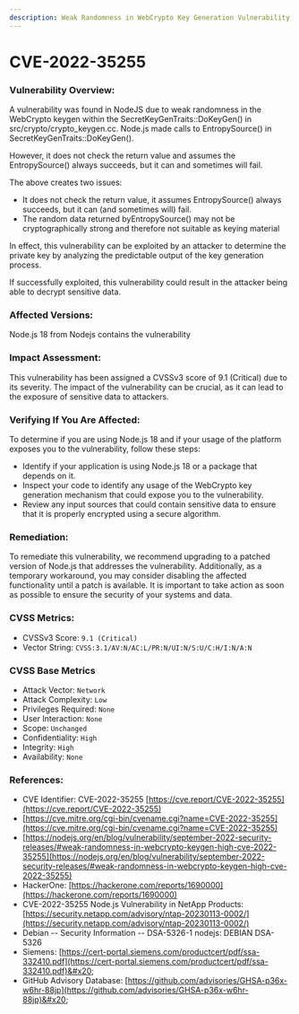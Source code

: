 ```yaml
---
description: Weak Randomness in WebCrypto Key Generation Vulnerability
---
```


# CVE-2022-35255

### &#x20;Vulnerability Overview:

A vulnerability was found in NodeJS due to weak randomness in the WebCrypto keygen within the SecretKeyGenTraits::DoKeyGen() in src/crypto/crypto\_keygen.cc. Node.js made calls to EntropySource() in SecretKeyGenTraits::DoKeyGen().&#x20;

However, it does not check the return value and assumes the EntropySource() always succeeds, but it can and sometimes will fail.&#x20;

The above creates two issues:&#x20;

* It does not check the return value, it assumes EntropySource() always succeeds, but it can (and sometimes will) fail.&#x20;
* The random data returned byEntropySource() may not be cryptographically strong and therefore not suitable as keying material

In effect, this vulnerability can be exploited by an attacker to determine the private key by analyzing the predictable output of the key generation process.&#x20;

If successfully exploited, this vulnerability could result in the attacker being able to decrypt sensitive data.&#x20;

### Affected Versions:&#x20;

Node.js 18 from Nodejs contains the vulnerability

### Impact Assessment:

This vulnerability has been assigned a CVSSv3 score of 9.1 (Critical) due to its severity. The impact of the vulnerability can be crucial, as it can lead to the exposure of sensitive data to attackers.

### Verifying If You Are Affected:

To determine if you are using Node.js 18 and if your usage of the platform exposes you to the vulnerability, follow these steps:

* Identify if your application is using Node.js 18 or a package that depends on it.
* Inspect your code to identify any usage of the WebCrypto key generation mechanism that could expose you to the vulnerability.
* Review any input sources that could contain sensitive data to ensure that it is properly encrypted using a secure algorithm.

### Remediation:

To remediate this vulnerability, we recommend upgrading to a patched version of Node.js that addresses the vulnerability. Additionally, as a temporary workaround, you may consider disabling the affected functionality until a patch is available. It is important to take action as soon as possible to ensure the security of your systems and data.

### CVSS Metrics:

* CVSSv3 Score: `9.1 (Critical)`
* Vector String: `CVSS:3.1/AV:N/AC:L/PR:N/UI:N/S:U/C:H/I:N/A:N`

### CVSS Base Metrics

* Attack Vector: `Network`
* Attack Complexity: `Low`
* Privileges Required: `None`
* User Interaction: `None`
* Scope: `Unchanged`
* Confidentiality: `High`
* Integrity: `High`
* Availability: `None`

### References:

* CVE Identifier: CVE-2022-35255 [https://cve.report/CVE-2022-35255](https://cve.report/CVE-2022-35255)  &#x20;
* [https://cve.mitre.org/cgi-bin/cvename.cgi?name=CVE-2022-35255](https://cve.mitre.org/cgi-bin/cvename.cgi?name=CVE-2022-35255) &#x20;
* [https://nodejs.org/en/blog/vulnerability/september-2022-security-releases/#weak-randomness-in-webcrypto-keygen-high-cve-2022-35255](https://nodejs.org/en/blog/vulnerability/september-2022-security-releases/#weak-randomness-in-webcrypto-keygen-high-cve-2022-35255) &#x20;
* HackerOne: [https://hackerone.com/reports/1690000](https://hackerone.com/reports/1690000)  &#x20;
* CVE-2022-35255 Node.js Vulnerability in NetApp Products: [https://security.netapp.com/advisory/ntap-20230113-0002/](https://security.netapp.com/advisory/ntap-20230113-0002/) &#x20;
* Debian -- Security Information -- DSA-5326-1 nodejs: DEBIAN DSA-5326
* Siemens: [https://cert-portal.siemens.com/productcert/pdf/ssa-332410.pdf](https://cert-portal.siemens.com/productcert/pdf/ssa-332410.pdf)&#x20;
* GitHub Advisory Database: [https://github.com/advisories/GHSA-p36x-w6hr-88jp](https://github.com/advisories/GHSA-p36x-w6hr-88jp)&#x20;
